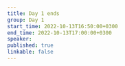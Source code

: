 ```yaml
---
title: Day 1 ends
group: Day 1
start_time: 2022-10-13T16:50:00+0300
end_time: 2022-10-13T17:00:00+0300
speaker:
published: true
linkable: false
---
```

